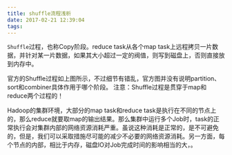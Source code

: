 ```yaml
---
title: shuffle流程浅析
date: 2017-02-21 12:39:04
tags:
---
```


`Shuffle`过程，也称Copy阶段。reduce task从各个map task上远程拷贝一片数据，并针对某一片数据，如果其大小超过一定的阀值，则写到磁盘上，否则直接放到内存中。

官方的Shuffle过程如上图所示，不过细节有错乱，官方图并没有说明partition、sort和combiner具体作用于哪个阶段。
注意：Shuffle过程是贯穿于map和reduce两个过程的！

Hadoop的集群环境，大部分的map task和reduce task是执行在不同的节点上的，那么reduce就要取map的输出结果。那么集群中运行多个Job时，task的正常执行会对集群内部的网络资源消耗严重。虽说这种消耗是正常的，是不可避免的，但是，我们可以采取措施尽可能的减少不必要的网络资源消耗。另一方面，每个节点的内部，相比于内存，磁盘IO对Job完成时间的影响相当的大，。